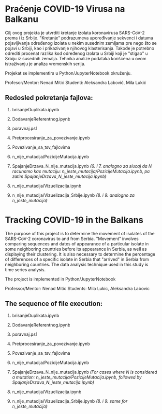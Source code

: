 # Praćenje COVID-19 Virusa na Balkanu

Cilj ovog projekta je utvrditi kretanje izolata koronavirusa SARS-CoV-2 prema i iz Srbije. "Kretanje" podrazumeva upoređivanje sekvenci i datuma pojavljivanja određenog izolata u nekim susednim zemljama pre nego što se pojavi u Srbiji, kao i prikazivanje njihovog klasterisanja. Takođe je potrebno odrediti procenat razlika kod određenog izolata u Srbiji koji je "stigao" u Srbiju iz susednih zemalja. Tehnika analize podataka korišćena u ovom istraživanju je analiza vremenskih serija.

Projekat se implementira u Python/JupyterNotebook okruženju.

Profesor/Mentor: Nenad Mitić
Studenti: Aleksandra Labović, Mila Lukić

## Redosled pokretanja fajlova:

1. brisanjeDuplikata.ipynb
2. DodavanjeReferentnog.ipynb
3. poravnaj.ps1
4. Pretprocesiranje_za_povezivanje.ipynb
5. Povezivanje_sa_tsv_fajlovima

6. n_nije_mutacija/PozicijeMutacija.ipynb
7. SpajanjeDrzava_N_nije_mutacija.ipynb
_(6. i 7. analogno za slucaj da N racunamo kao mutaciju: n_jeste_mutacija/PozicijeMutacija.ipynb, pa zatim SpajanjeDrzava_N_jeste_mutacija.ipynb)_
8. n_nije_mutacija/Vizuelizacija.ipynb
9. n_nije_mutacija/Vizuelizacija_Srbije.ipynb
_(8. i 9. analogno za n_jeste_mutacija)_

# Tracking COVID-19 in the Balkans
The purpose of this project is to determine the movement of isolates of the SARS-CoV-2 coronavirus to and from Serbia. "Movement" involves comparing sequences and dates of appearance of a particular isolate in some neighboring countries before its appearance in Serbia, as well as displaying their clustering. It is also necessary to determine the percentage of differences of a specific isolate in Serbia that "arrived" in Serbia from neighboring countries. The data analysis technique used in this study is time series analysis.

The project is implemented in Python/JupyterNotebook

Professor/Mentor: Nenad Mitic
Students: Mila Lukic, Aleksandra Labovic

## The sequence of file execution:

1. brisanjeDuplikata.ipynb
2. DodavanjeReferentnog.ipynb
3. poravnaj.ps1
4. Pretprocesiranje_za_povezivanje.ipynb
5. Povezivanje_sa_tsv_fajlovima

6. n_nije_mutacija/PozicijeMutacija.ipynb
7. SpajanjeDrzava_N_nije_mutacija.ipynb
_(For cases where N is considered a mutation: n_jeste_mutacija/PozicijeMutacija.ipynb, followed by SpajanjeDrzava_N_jeste_mutacija.ipynb)_

9. n_nije_mutacija/Vizuelizacija.ipynb
10. n_nije_mutacija/Vizuelizacija_Srbije.ipynb
_(8. i 9. same for n_jeste_mutacija)_

